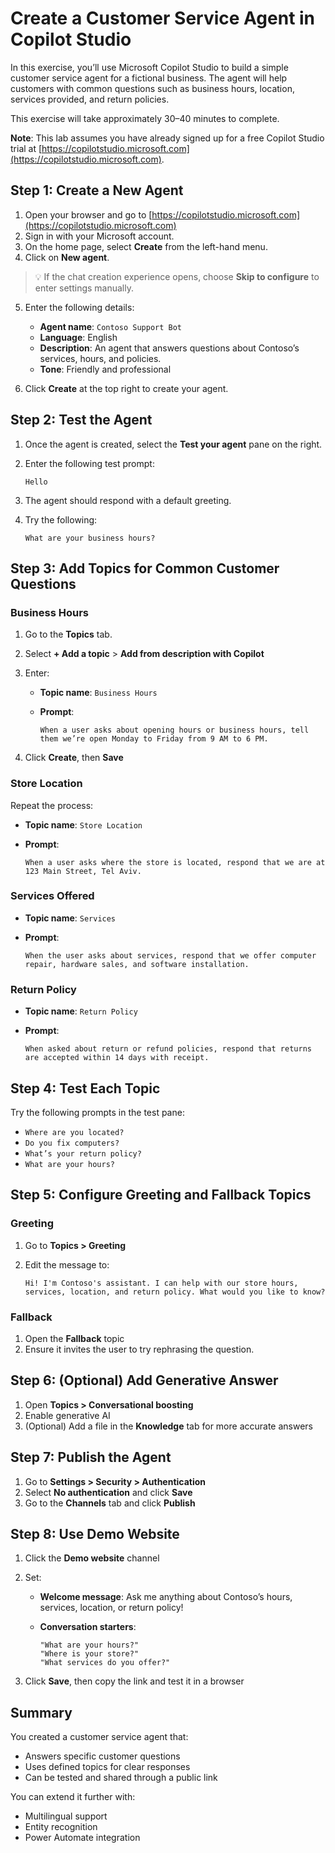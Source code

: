 # Create a Customer Service Agent in Copilot Studio

In this exercise, you’ll use Microsoft Copilot Studio to build a simple customer service agent for a fictional business. The agent will help customers with common questions such as business hours, location, services provided, and return policies.

This exercise will take approximately 30–40 minutes to complete.

**Note**: This lab assumes you have already signed up for a free Copilot Studio trial at [https://copilotstudio.microsoft.com](https://copilotstudio.microsoft.com).

## Step 1: Create a New Agent

1. Open your browser and go to [https://copilotstudio.microsoft.com](https://copilotstudio.microsoft.com)
2. Sign in with your Microsoft account.
3. On the home page, select **Create** from the left-hand menu.
4. Click on **New agent**.

> 💡 If the chat creation experience opens, choose **Skip to configure** to enter settings manually.

5. Enter the following details:

   * **Agent name**: `Contoso Support Bot`
   * **Language**: English
   * **Description**: An agent that answers questions about Contoso’s services, hours, and policies.
   * **Tone**: Friendly and professional

6. Click **Create** at the top right to create your agent.

## Step 2: Test the Agent

1. Once the agent is created, select the **Test your agent** pane on the right.
2. Enter the following test prompt:

   ```
   Hello
   ```
3. The agent should respond with a default greeting.
4. Try the following:

   ```
   What are your business hours?
   ```

## Step 3: Add Topics for Common Customer Questions

### Business Hours

1. Go to the **Topics** tab.
2. Select **+ Add a topic** > **Add from description with Copilot**
3. Enter:

   * **Topic name**: `Business Hours`
   * **Prompt**:

     ```
     When a user asks about opening hours or business hours, tell them we’re open Monday to Friday from 9 AM to 6 PM.
     ```
4. Click **Create**, then **Save**

### Store Location

Repeat the process:

* **Topic name**: `Store Location`
* **Prompt**:

  ```
  When a user asks where the store is located, respond that we are at 123 Main Street, Tel Aviv.
  ```

### Services Offered

* **Topic name**: `Services`
* **Prompt**:

  ```
  When the user asks about services, respond that we offer computer repair, hardware sales, and software installation.
  ```

### Return Policy

* **Topic name**: `Return Policy`
* **Prompt**:

  ```
  When asked about return or refund policies, respond that returns are accepted within 14 days with receipt.
  ```

## Step 4: Test Each Topic

Try the following prompts in the test pane:

* `Where are you located?`
* `Do you fix computers?`
* `What’s your return policy?`
* `What are your hours?`

## Step 5: Configure Greeting and Fallback Topics

### Greeting

1. Go to **Topics > Greeting**
2. Edit the message to:

   ```
   Hi! I'm Contoso's assistant. I can help with our store hours, services, location, and return policy. What would you like to know?
   ```

### Fallback

1. Open the **Fallback** topic
2. Ensure it invites the user to try rephrasing the question.

## Step 6: (Optional) Add Generative Answer

1. Open **Topics > Conversational boosting**
2. Enable generative AI
3. (Optional) Add a file in the **Knowledge** tab for more accurate answers

## Step 7: Publish the Agent

1. Go to **Settings > Security > Authentication**
2. Select **No authentication** and click **Save**
3. Go to the **Channels** tab and click **Publish**

## Step 8: Use Demo Website

1. Click the **Demo website** channel
2. Set:

   * **Welcome message**: Ask me anything about Contoso’s hours, services, location, or return policy!
   * **Conversation starters**:

     ```
     "What are your hours?"
     "Where is your store?"
     "What services do you offer?"
     ```
3. Click **Save**, then copy the link and test it in a browser

## Summary

You created a customer service agent that:

* Answers specific customer questions
* Uses defined topics for clear responses
* Can be tested and shared through a public link

You can extend it further with:

* Multilingual support
* Entity recognition
* Power Automate integration
